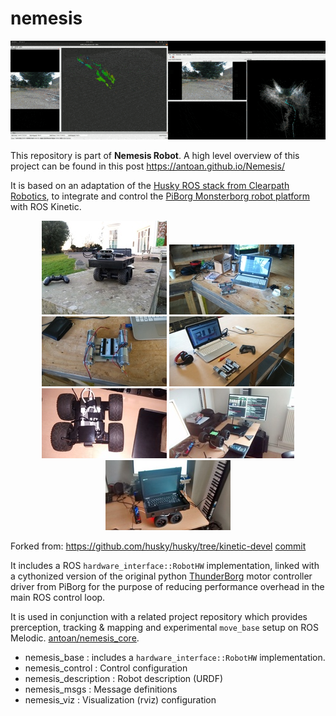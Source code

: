 # nemesis

![Mapping Session](/docs/images/nemesis_mapping.gif)

This repository is part of **Nemesis Robot**.  A high level overview of this project can be found in this post https://antoan.github.io/Nemesis/

It is based on an adaptation of the [Husky ROS stack from Clearpath Robotics](http://wiki.ros.org/Robots/Husky), to integrate and control the [PiBorg Monsterborg robot platform](https://www.piborg.org/robots-1/monsterborg) with ROS Kinetic.

<p align="center">
  <img src="/docs/images/20220204_164520.jpg" width="200">
  <img src="/docs/images/DSC_0023.jpg" width="200">
  <img src="/docs/images/DSC_0024.jpg" width="200">
  <img src="/docs/images/DSC_0026.jpg" width="200">
  <img src="/docs/images/IMG_20210909_154740524.jpg" width="200">
  <img src="/docs/images/IMG_20210814_193007750.jpg" width="200">
  <img src="/docs/images/IMG_20211023_150932701_HDR.jpg" width="200">
</p>

Forked from: https://github.com/husky/husky/tree/kinetic-devel [commit](https://github.com/husky/husky/commit/2d368cf32530401238cb45f31e54f40080dd6dc1)

It includes a ROS `hardware_interface::RobotHW` implementation, linked with a cythonized version of the original python [ThunderBorg](https://www.piborg.org/motor-control-1135/thunderborg) motor controller driver from PiBorg for the purpose of reducing performance overhead in the main ROS control loop.

It is used in conjunction with a related project repository which provides prerception, tracking & mapping and experimental `move_base` setup on ROS Melodic. [antoan/nemesis_core](https://github.com/antoan/nemesis_core).  

- nemesis_base : includes a `hardware_interface::RobotHW` implementation.
- nemesis_control : Control configuration
- nemesis_description : Robot description (URDF)
- nemesis_msgs : Message definitions
- nemesis_viz : Visualization (rviz) configuration
